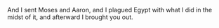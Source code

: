 And I sent Moses and Aaron, and I plagued Egypt with what I did in the midst of it, and afterward I brought you out.
